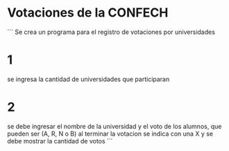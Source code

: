 # Votaciones de la CONFECH
´´´
Se crea un programa para el registro de votaciones por universidades

# 1
se ingresa la cantidad de universidades que participaran

# 2
se debe ingresar el nombre de la universidad y el voto de los alumnos, que pueden ser (A, R, N o B)
al terminar la votacion se indica con una X y se debe mostrar la cantidad de votos 
´´´